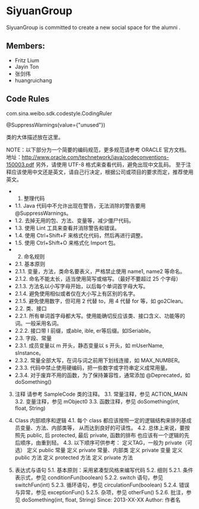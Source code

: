 SiyuanGroup
===========

SiyuanGroup is committed to create a new social space for the alumni .

Members:
---
* Fritz Lium 
* Jayin Ton
* 张剑伟
* huangruichang


Code Rules
---
 com.sina.weibo.sdk.codestyle.CodingRuler


@SuppressWarnings(value={"unused"})

类的大体描述放在这里。 

NOTE：以下部分为一个简要的编码规范，更多规范请参考 ORACLE 官方文档。
地址：http://www.oracle.com/technetwork/java/codeconventions-150003.pdf
另外，请使用 UTF-8 格式来查看代码，避免出现中文乱码。
至于注释应该使用中文还是英文，请自己行决定，根据公司或项目的要求而定，推荐使用英文。


* 1. 整理代码
 * 1.1. Java 代码中不允许出现在警告，无法消除的警告要用 @SuppressWarnings。 
 * 1.2. 去掉无用的包、方法、变量等，减少僵尸代码。 
 * 1.3. 使用 Lint 工具来查看并消除警告和错误。 
 * 1.4. 使用 Ctrl+Shift+F 来格式化代码，然后再进行调整。 
 * 1.5. 使用 Ctrl+Shift+O 来格式化 Import 包。 
* 2. 命名规则
 * 2.1. 基本原则
 * 2.1.1. 变量，方法，类命名要表义，严格禁止使用 name1, name2 等命名。 
 * 2.1.2. 命名不能太长，适当使用简写或缩写。（最好不要超过 25 个字母） 
 * 2.1.3. 方法名以小写字母开始，以后每个单词首字母大写。 
 * 2.1.4. 避免使用相似或者仅在大小写上有区别的名字。 
 * 2.1.5. 避免使用数字，但可用 2 代替 to，用 4 代替 for 等，如 go2Clean。 
 * 2.2. 类、接口
 * 2.2.1. 所有单词首字母都大写。使用能确切反应该类、接口含义、功能等的词。一般采用名词。 
 * 2.2.2. 接口带 I 前缀，或able, ible, er等后缀。如ISeriable。 
 * 2.3. 字段、常量
 * 2.3.1. 成员变量以 m 开头，静态变量以 s 开头，如 mUserName, sInstance。 
 * 2.3.2. 常量全部大写，在词与词之前用下划线连接，如 MAX_NUMBER。 
 * 2.3.3. 代码中禁止使用硬编码，把一些数字或字符串定义成常用量。 
 * 2.3.4. 对于废弃不用的函数，为了保持兼容性，通常添加 @Deprecated，如 doSomething() 
3. 注释
请参考 SampleCode 类的注释。 
3.1. 常量注释，参见 ACTION_MAIN 
3.2. 变量注释，参见 mObject0 
3.3. 函数注释，参见 doSomething(int, float, String) 
4. Class 内部顺序和逻辑
4.1. 每个 class 都应该按照一定的逻辑结构来排列基成员变量、方法、内部类等， 从而达到良好的可读性。 
4.2. 总体上来说，要按照先 public, 后 protected, 最后 private, 函数的排布 也应该有一个逻辑的先后顺序，由重到轻。 
4.3. 以下顺序可供参考： 定义TAG，一般为 private（可选）
定义 public 常量
定义 private 常量、内部类
定义 private 变量
定义 public 方法
定义 protected 方法
定义 private 方法

5. 表达式与语句
5.1. 基本原则：采用紧凑型风格来编写代码
5.2. 细则
5.2.1. 条件表示式，参见 conditionFun(boolean) 
5.2.2. switch 语句，参见 switchFun(int) 
5.2.3. 循环语句，参见 circulationFun(boolean) 
5.2.4. 错误与异常，参见 exceptionFun() 
5.2.5. 杂项，参见 otherFun() 
5.2.6. 批注，参见 doSomething(int, float, String) 
Since:
2013-XX-XX
Author:
作者名
